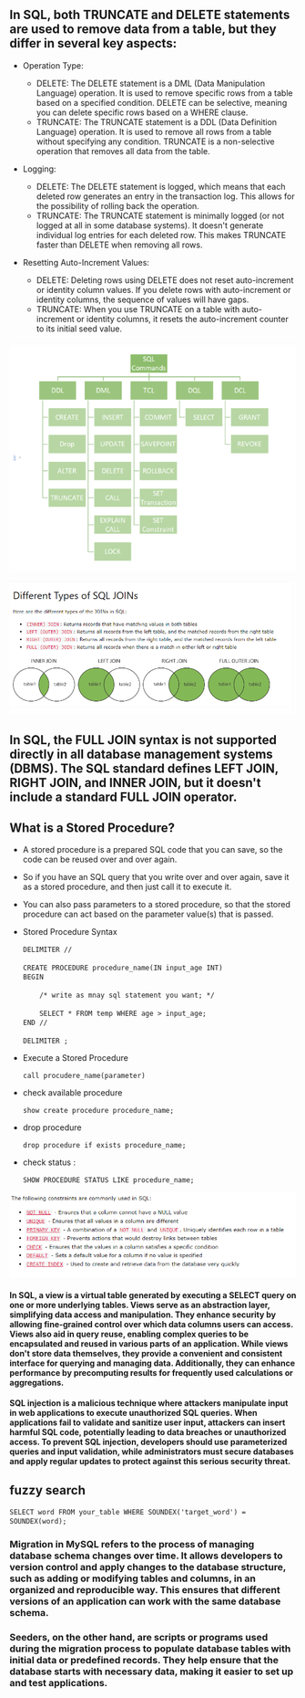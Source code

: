 ## In SQL, both TRUNCATE and DELETE statements are used to remove data from a table, but they differ in several key aspects:

-   Operation Type:

    - DELETE: The DELETE statement is a DML (Data Manipulation Language) operation. It is used to remove specific rows from a table based on a specified condition. DELETE can be selective, meaning you can delete specific rows based on a WHERE clause.
    - TRUNCATE: The TRUNCATE statement is a DDL (Data Definition Language) operation. It is used to remove all rows from a table without specifying any condition. TRUNCATE is a non-selective operation that removes all data from the table.

-   Logging:

    - DELETE: The DELETE statement is logged, which means that each deleted row generates an entry in the transaction log. This allows for the possibility of rolling back the operation.
    - TRUNCATE: The TRUNCATE statement is minimally logged (or not logged at all in some database systems). It doesn't generate individual log entries for each deleted row. This makes TRUNCATE faster than DELETE when removing all rows.

-   Resetting Auto-Increment Values:

    - DELETE: Deleting rows using DELETE does not reset auto-increment or identity column values. If you delete rows with auto-increment or identity columns, the sequence of values will have gaps.
    - TRUNCATE: When you use TRUNCATE on a table with auto-increment or identity columns, it resets the auto-increment counter to its initial seed value.




![Alt text](image.png)


![Alt text](image-1.png)


## In SQL, the FULL JOIN syntax is not supported directly in all database management systems (DBMS). The SQL standard defines LEFT JOIN, RIGHT JOIN, and INNER JOIN, but it doesn't include a standard FULL JOIN operator.



## What is a Stored Procedure?

-   A stored procedure is a prepared SQL code that you can save, so the code can be reused over and over again.

-   So if you have an SQL query that you write over and over again, save it as a stored procedure, and then just call it to execute it.

-   You can also pass parameters to a stored procedure, so that the stored procedure can act based on the parameter value(s) that is passed.

-   Stored Procedure Syntax

        DELIMITER //

        CREATE PROCEDURE procedure_name(IN input_age INT)
        BEGIN

            /* write as mnay sql statement you want; */

            SELECT * FROM temp WHERE age > input_age;
        END //

        DELIMITER ;

        

-   Execute a Stored Procedure

        call procudere_name(parameter)


-   check available procedure 

        show create procedure procedure_name;

-   drop procedure

        drop procedure if exists procedure_name;

-   check status : 

        SHOW PROCEDURE STATUS LIKE procedure_name;




![Alt text](image-2.png)



#### In SQL, a view is a virtual table generated by executing a SELECT query on one or more underlying tables. Views serve as an abstraction layer, simplifying data access and manipulation. They enhance security by allowing fine-grained control over which data columns users can access. Views also aid in query reuse, enabling complex queries to be encapsulated and reused in various parts of an application. While views don't store data themselves, they provide a convenient and consistent interface for querying and managing data. Additionally, they can enhance performance by precomputing results for frequently used calculations or aggregations.


#### SQL injection is a malicious technique where attackers manipulate input in web applications to execute unauthorized SQL queries. When applications fail to validate and sanitize user input, attackers can insert harmful SQL code, potentially leading to data breaches or unauthorized access. To prevent SQL injection, developers should use parameterized queries and input validation, while administrators must secure databases and apply regular updates to protect against this serious security threat.


## fuzzy search

    SELECT word FROM your_table WHERE SOUNDEX('target_word') = SOUNDEX(word);


### Migration in MySQL refers to the process of managing database schema changes over time. It allows developers to version control and apply changes to the database structure, such as adding or modifying tables and columns, in an organized and reproducible way. This ensures that different versions of an application can work with the same database schema.

### Seeders, on the other hand, are scripts or programs used during the migration process to populate database tables with initial data or predefined records. They help ensure that the database starts with necessary data, making it easier to set up and test applications.